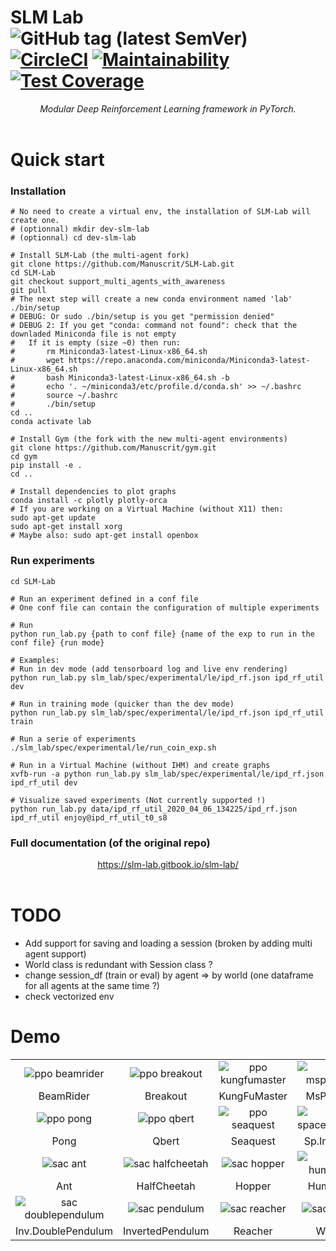 # SLM Lab <br> ![GitHub tag (latest SemVer)](https://img.shields.io/github/tag/kengz/slm-lab) [![CircleCI](https://circleci.com/gh/kengz/SLM-Lab.svg?style=shield)](https://circleci.com/gh/kengz/SLM-Lab) [![Maintainability](https://api.codeclimate.com/v1/badges/20c6a124c468b4d3e967/maintainability)](https://codeclimate.com/github/kengz/SLM-Lab/maintainability) [![Test Coverage](https://api.codeclimate.com/v1/badges/20c6a124c468b4d3e967/test_coverage)](https://codeclimate.com/github/kengz/SLM-Lab/test_coverage)
<p align="center">
  <i>Modular Deep Reinforcement Learning framework in PyTorch.</i>
  <br><br>
</p>

# Quick start 

### Installation

```
# No need to create a virtual env, the installation of SLM-Lab will create one.
# (optionnal) mkdir dev-slm-lab 
# (optionnal) cd dev-slm-lab 

# Install SLM-Lab (the multi-agent fork)
git clone https://github.com/Manuscrit/SLM-Lab.git 
cd SLM-Lab 
git checkout support_multi_agents_with_awareness
git pull 
# The next step will create a new conda environment named 'lab'
./bin/setup 
# DEBUG: Or sudo ./bin/setup is you get "permission denied"
# DEBUG 2: If you get "conda: command not found": check that the downladed Miniconda file is not empty
#   If it is empty (size ~0) then run:
#       rm Miniconda3-latest-Linux-x86_64.sh
#       wget https://repo.anaconda.com/miniconda/Miniconda3-latest-Linux-x86_64.sh
#       bash Miniconda3-latest-Linux-x86_64.sh -b
#       echo '. ~/miniconda3/etc/profile.d/conda.sh' >> ~/.bashrc
#       source ~/.bashrc
#       ./bin/setup
cd ..
conda activate lab

# Install Gym (the fork with the new multi-agent environments)
git clone https://github.com/Manuscrit/gym.git
cd gym
pip install -e .
cd ..

# Install dependencies to plot graphs
conda install -c plotly plotly-orca
# If you are working on a Virtual Machine (without X11) then:
sudo apt-get update 
sudo apt-get install xorg
# Maybe also: sudo apt-get install openbox
```


### Run experiments
```
cd SLM-Lab

# Run an experiment defined in a conf file 
# One conf file can contain the configuration of multiple experiments

# Run
python run_lab.py {path to conf file} {name of the exp to run in the conf file} {run mode} 

# Examples:
# Run in dev mode (add tensorboard log and live env rendering)
python run_lab.py slm_lab/spec/experimental/le/ipd_rf.json ipd_rf_util dev 

# Run in training mode (quicker than the dev mode)
python run_lab.py slm_lab/spec/experimental/le/ipd_rf.json ipd_rf_util train 

# Run a serie of experiments
./slm_lab/spec/experimental/le/run_coin_exp.sh

# Run in a Virtual Machine (without IHM) and create graphs
xvfb-run -a python run_lab.py slm_lab/spec/experimental/le/ipd_rf.json ipd_rf_util dev 

# Visualize saved experiments (Not currently supported !)
python run_lab.py data/ipd_rf_util_2020_04_06_134225/ipd_rf.json ipd_rf_util enjoy@ipd_rf_util_t0_s8
```
### Full documentation (of the original repo)
<p align="center">
  <a href="https://slm-lab.gitbook.io/slm-lab/">https://slm-lab.gitbook.io/slm-lab/</a>
  <br><br>
</p>


# TODO

- Add support for saving and loading a session (broken by adding multi agent support)
- World class is redundant with Session class ?
- change session_df (train or eval) by agent => by world (one dataframe for all agents at the same time ?)
- check vectorized env

# Demo

|||||
|:---:|:---:|:---:|:---:|
| ![ppo beamrider](https://user-images.githubusercontent.com/8209263/63994698-689ecf00-caaa-11e9-991f-0a5e9c2f5804.gif) | ![ppo breakout](https://user-images.githubusercontent.com/8209263/63994695-650b4800-caaa-11e9-9982-2462738caa45.gif) | ![ppo kungfumaster](https://user-images.githubusercontent.com/8209263/63994690-60469400-caaa-11e9-9093-b1cd38cee5ae.gif) | ![ppo mspacman](https://user-images.githubusercontent.com/8209263/63994685-5cb30d00-caaa-11e9-8f35-78e29a7d60f5.gif) |
| BeamRider | Breakout | KungFuMaster | MsPacman |
| ![ppo pong](https://user-images.githubusercontent.com/8209263/63994680-59b81c80-caaa-11e9-9253-ed98370351cd.gif) | ![ppo qbert](https://user-images.githubusercontent.com/8209263/63994672-54f36880-caaa-11e9-9757-7780725b53af.gif) | ![ppo seaquest](https://user-images.githubusercontent.com/8209263/63994665-4dcc5a80-caaa-11e9-80bf-c21db818115b.gif) | ![ppo spaceinvaders](https://user-images.githubusercontent.com/8209263/63994624-15c51780-caaa-11e9-9c9a-854d3ce9066d.gif) |
| Pong | Qbert | Seaquest | Sp.Invaders |
| ![sac ant](https://user-images.githubusercontent.com/8209263/63994867-ff6b8b80-caaa-11e9-971e-2fac1cddcbac.gif) | ![sac halfcheetah](https://user-images.githubusercontent.com/8209263/63994869-01354f00-caab-11e9-8e11-3893d2c2419d.gif) | ![sac hopper](https://user-images.githubusercontent.com/8209263/63994871-0397a900-caab-11e9-9566-4ca23c54b2d4.gif) | ![sac humanoid](https://user-images.githubusercontent.com/8209263/63994883-0befe400-caab-11e9-9bcc-c30c885aad73.gif) |
| Ant | HalfCheetah | Hopper | Humanoid |
| ![sac doublependulum](https://user-images.githubusercontent.com/8209263/63994879-07c3c680-caab-11e9-974c-06cdd25bfd68.gif) | ![sac pendulum](https://user-images.githubusercontent.com/8209263/63994880-085c5d00-caab-11e9-850d-049401540e3b.gif) | ![sac reacher](https://user-images.githubusercontent.com/8209263/63994881-098d8a00-caab-11e9-8e19-a3b32d601b10.gif) | ![sac walker](https://user-images.githubusercontent.com/8209263/63994882-0abeb700-caab-11e9-9e19-b59dc5c43393.gif) |
| Inv.DoublePendulum | InvertedPendulum | Reacher | Walker |



